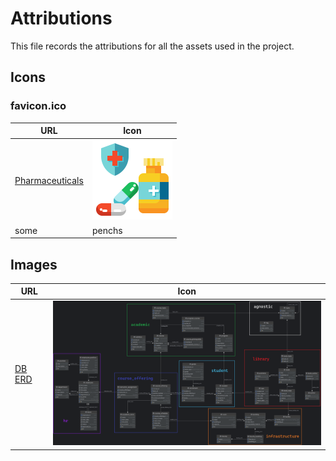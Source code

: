 # Attributions

This file records the attributions for all the assets used in the project.

## Icons

### favicon.ico
| URL | Icon |
| ---- | ---- |
| [Pharmaceuticals](https://www.flaticon.com/free-icon/pharmacy_3140343) | <img src="./pharmacy.png" width="128"> |
| some | penchs |

<!--
### some other free icon pack
| URL | Icon |
| ---- | ---- |
| [Pharmaceuticals](https://www.flaticon.com/free-icon/pharmacy_3140343) | <img src="./pharmacy.png" width="128"> |
| some | penchs |
-->

## Images
| URL | Icon |
| ---- | ---- |
| [DB ERD](db_erd.png) | <img src="./db_erd.png" width="512"> |
